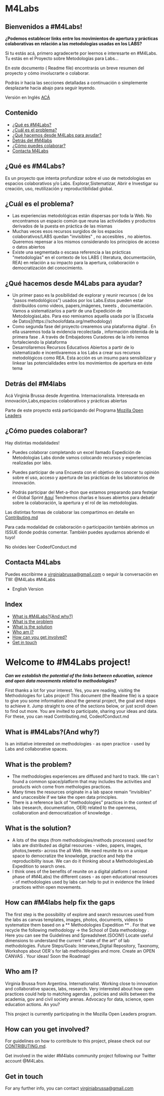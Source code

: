 # M4Labs

## Bienvenidos a #M4Labs!

**¿Podemos establecer links entre los movimientos de apertura y prácticas colaborativas en relación a las metodologías usadas en los LABS?**

Si tu estás acá, primero agradecerte por leernos e interesarte en #M4Labs. Tu estás en el Proyecto sobre Metodologías para Labs...

En este documento ( Readme file) encontrarás un breve resumen del proyecto y cómo involucrarte o colaborar.

Podrás ir hacia las secciones detalladas a continuación o simplemente desplazarte hacia abajo para seguir leyendo.

Versión en Inglés [ACÁ](Welcome-to-#M4Labs-project!)

<h2>Contenido</h2>

* [¿Qué es #M4Labs?](#qué-es-#m4labs)
* [¿Cuál es el problema?](#cuál-es-el-problema)
* [¿Qué hacemos desde M4Labs para ayudar?](#qué-hacemos-desde-m4labs-para-ayudar)
* [Detrás del #M4labs](#detrás-del-#m4labs)
* [¿Cómo puedes colaborar?](#cómo-puedes-colaborar)
* [Contacta M4Labs](#contacta-m4labs)

## ¿Qué es #M4Labs?

Es un proyecto que intenta profundizar sobre el uso de metodologías en espacios colaborativos y/o Labs. Explorar,Sistematizar, Abrir e Investigar su creación, uso, reutilización y reproductibilidad global.


## ¿Cuál es el problema?

<ul>
<li>Las experiencias metodológicas están dispersas por toda la Web. No encontramos un espacio común que reuna las actividades y productos derivados de la puesta en práctica de las mismas</li>

<li>Muchas veces esos recursos surgidos de los espacios colaborativos/LABS quedan "invisibles" , no accesibles , no abiertos. Queremos repensar a los mismos considerando los principios de acceso o datos abiertos</li>

<li>Existe una segmentada o escasa referencia a las prácticas "metodologías" en el contexto de los LABS ( literatura, documentación, REA) en relación a su impacto para la apertura, colaboración o democratización del conocimiento.</li>
</ul>

## ¿Qué hacemos desde M4Labs para ayudar?

<ul>
<li>Un primer paso es la posibilidad de explorar y reunir recursos ( de los "pasos metodológicos") usados por los Labs.Estos pueden estar distribuídos como videos, papers,imágenes, tweets , documentación. Vamos a sistematizarlos a partir de una Expedición de MetodologíasLabs. Para eso remixamos aquella usada por la [Escuela de Datos](https://schoolofdata.org/methodology) </li>
<li>Como segunda fase del proyecto crearemos una plataforma digital . En ella usaremos toda la evidencia recolectada , información obtenida de la primera fase . A través de Embajadores Curadores de la info iremos fortaleciendo la plataforma </li>
<li>Desarrollaremos Recursos Educativos Abiertos a partir de lo sistematizado e incentivaremos a los Labs a crear sus recursos metodológicos como REA. Esta acción es un insumo para sensibilizar y linkear las potencialidades entre los movimientos de apertura en éste tema</li>
</ul>

## Detrás del #M4labs

Acá Virginia Brussa desde Argentina. Internacionalista. Interesada en innovación,Labs,espacios colaborativos y prácticas abiertas

Parte de este proyecto está participando del Programa [Mozilla Open Leaders](https://medium.com/read-write-participate/meet-our-next-cohort-of-open-leaders-ebc8dadb2e53)


## ¿Cómo puedes colaborar?

Hay distintas modalidades!
- Puedes colaborar completando un excel llamado Expedición de Metodologías Labs donde vamos colocando recursos y experiencias realizadas por labs.

- Puedes participar de una Encuesta con el objetivo de conocer tu opinión sobre el uso, acceso y apertura de las prácticas de los laboratorios de innovación.

- Podrás participar del Met-a-thon que estamos preparando para festejar el Global Sprint [Aquí](https://github.com/mozilla/global-sprint/issues/212) 
Tendremos charlas e Issues abiertos para debatir sobre la colaboración, la apertura y el rol de las metodologías.

Las distintas formas de colaborar las compartimos en detalle en [Contributing.md](https://github.com/virbrussa/M4Labs/blob/master/CONTRIBUTING.md)

Para cada modalidad de colaboración o participación también abrimos un ISSUE donde podrás comentar. También puedes ayudarnos abriendo el tuyo!


No olvides leer CodeofConduct.md

## Contacta M4Labs

Puedes escribirme a virginiabrussa@gmail.com o seguir la conversación en TW: @M4Labs #M4Labs


* English Version
<h2>Index</h2>

* [What is #M4Labs?(And why?)](#what-is-#m4labs)
* [What is the problem](#what-is-the-problem)
* [What is the solution](#what-is-the-solution)
* [Who am I?](#who-I-am)
* [How can you get involved?](#how-can-you-get-involved)
* [Get in touch](#get-in-touch)


<h1>Welcome to #M4Labs project!</h1>

***Can we establish the potential of the links between education, science and open data movements related to methodologies?***

First thanks a lot for your interest. Yes, you are reading, visiting the Methodologies for Labs project!
This document (the Readme file) is a space to give you some information about the general project, the goal and steps to achieve it. Jump straight to one of the sections below, or just scroll down to find out more.
You are invited to participate, sharing your ideas and data.
For these, you can read Contributing.md, CodeofConduct.md

## What is #M4Labs?(And why?)

Is an initiative interested on methodologies - as open practice -  used by Labs and collaborative spaces.


## What is the problem?

<ul>
<li>The methodologies experiences are diffused and hard to track. We can´t found a common space/platform that may includes the activities and products wich come from methologies practices.</li>

<li>Many times the resources originate in a lab space remain  “invisibles” and unaccesible if we take the open data principles.</li>

<li>There is a reference lack of  “methodologies” practices in the context of labs (research, documentation, OER) related to the openness, collaboration and democratization of knowledge .</li>

</ul>

## What is the solution?

<ul>
<li>A lots of the steps (from methodologies/methods processes) used for labs are distributed as digital resources - video, papers, images, photos,tweets- across the all Web.  We need reunite its on a unique space to democratize the knowledge, practice and help the reproducibility issue. We can do it thinking about a  MethodologiesLab Expedition to search ones. </li>
<li>I think ones of the benefits of reunite on a digital platform ( second phase of #M4Labs) the different cases - as  open educational resources - of methodologies used by labs can help to put in evidence the linked practices within open movements.</li>
  </ul>

## How can #M4labs help fix the gaps

The first step is the possibility of explore and search resources used from the labs as canvas templates, images, photos, documents, videos to systematize them based on a ** Methodologies Expedition ** . For that we recycle the following methodology -> the School of Data methodology . Here you can see the Guidelines and Spreadsheet.(SOON!)
Locate useful  dimensions to understand the current “ state of the art” of lab methodologies. 
Future Steps/Goals: Intervews,Digital Repository, Taxonomy,   Workshops about OER´s for lab methodologies and more. Create an OPEN CANVAS .  Your ideas!
Soon the Roadmap!

## Who am I?

Virginia Brussa from Argentina. Internationalist. Working close to innovation and collaborative spaces, labs, research. Very interested about how open practices could help to matching agendas , policies and skills between the academia, gov and civil society arenas. Advocacy for data, science, open education  actions. An you?

This project is currently participating in the Mozilla Open Leaders program.

## How can you get involved?

For guidelines on how to contribute to this project, please check out our [CONTRIBUTING.md](https://github.com/virbrussa/M4Labs/blob/master/CONTRIBUTING.md).

Get involved in the wider #M4labs community project following our Twitter account @M4Labs.

## Get in touch

For any further info, you can contact virginiabrussa@gmail.com 
